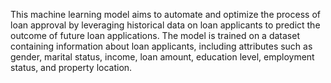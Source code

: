 This machine learning model aims to automate and optimize the process of loan approval by leveraging historical data on loan applicants to predict the outcome of future loan applications. The model is trained on a dataset containing information about loan applicants, including attributes such as gender, marital status, income, loan amount, education level, employment status, and property location.
